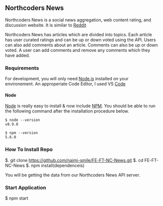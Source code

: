 ## Northcoders News

Northcoders News is a social news aggregation, web content rating, and discussion website. It is similar to [Reddit](https://www.reddit.com/)

Northcoders News has articles which are divided into topics. Each article has user curated ratings and can be up or down voted using the API.
Users can also add comments about an article. Comments can also be up or down voted. A user can add comments and remove any comments which
they have added.


### Requirements
For development, you will only need [Node.js](https://nodejs.org/en/) installed on your environement. 
An approperiate Code Editor, I used VS [Code](https://code.visualstudio.com/)

#### Node 
[Node](http://nodejs.org/) is really easy to install & now include [NPM](https://npmjs.org/).
You should be able to run the following command after the installation procedure
below.

    $ node --version
    v8.9.0

    $ npm --version
    5.6.0

### How To Install Repo
$. git clone https://github.com/najmi-smile/FE-FT-NC-News.git
$. cd FE-FT-NC-News
$. npm install(dependenceis)

You will be getting the data from our Northcoders News API server.
### Start Application
$ npm start 


